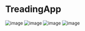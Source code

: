 # TreadingApp
![image](https://github.com/denizgocer48/TreadingApp/assets/113610482/7e71bd57-308c-4d91-968d-bb84616c588c)
![image](https://github.com/denizgocer48/TreadingApp/assets/113610482/73b19304-7c3b-4b75-b40a-b88b6923575a)
![image](https://github.com/denizgocer48/TreadingApp/assets/113610482/38ef75db-d1e9-4634-ad1e-5519f733485b)
![image](https://github.com/denizgocer48/TreadingApp/assets/113610482/0a857550-a947-468f-a370-3b1b8dfb3bbd)
